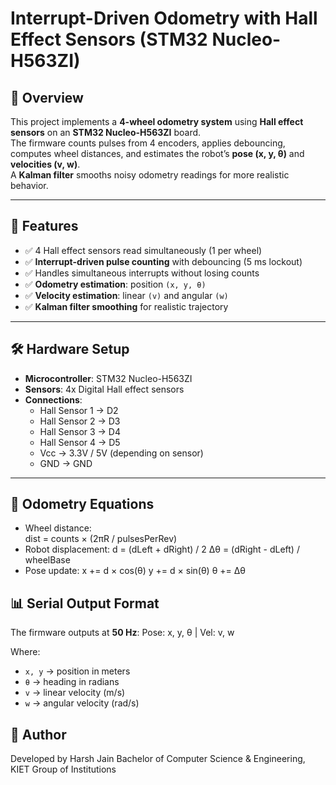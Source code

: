 # Interrupt-Driven Odometry with Hall Effect Sensors (STM32 Nucleo-H563ZI)

## 📌 Overview
This project implements a **4-wheel odometry system** using **Hall effect sensors** on an **STM32 Nucleo-H563ZI** board.  
The firmware counts pulses from 4 encoders, applies debouncing, computes wheel distances, and estimates the robot’s **pose (x, y, θ)** and **velocities (v, w)**.  
A **Kalman filter** smooths noisy odometry readings for more realistic behavior.

---

## 🚀 Features
- ✅ 4 Hall effect sensors read simultaneously (1 per wheel)  
- ✅ **Interrupt-driven pulse counting** with debouncing (5 ms lockout)  
- ✅ Handles simultaneous interrupts without losing counts  
- ✅ **Odometry estimation**: position `(x, y, θ)`  
- ✅ **Velocity estimation**: linear `(v)` and angular `(w)`  
- ✅ **Kalman filter smoothing** for realistic trajectory  

---

## 🛠️ Hardware Setup
- **Microcontroller**: STM32 Nucleo-H563ZI  
- **Sensors**: 4x Digital Hall effect sensors  
- **Connections**:
  - Hall Sensor 1 → D2  
  - Hall Sensor 2 → D3  
  - Hall Sensor 3 → D4  
  - Hall Sensor 4 → D5  
  - Vcc → 3.3V / 5V (depending on sensor)  
  - GND → GND  

---

## 📐 Odometry Equations
- Wheel distance:  
dist = counts × (2πR / pulsesPerRev)
- Robot displacement:
d = (dLeft + dRight) / 2
Δθ = (dRight - dLeft) / wheelBase
- Pose update:
x += d × cos(θ)
y += d × sin(θ)
θ += Δθ

## 📊 Serial Output Format
The firmware outputs at **50 Hz**:   Pose: x, y, θ | Vel: v, w


Where:  
- `x, y` → position in meters  
- `θ` → heading in radians  
- `v` → linear velocity (m/s)  
- `w` → angular velocity (rad/s)  

## 👤 Author
Developed by Harsh Jain 
Bachelor of Computer Science & Engineering, KIET Group of Institutions  
